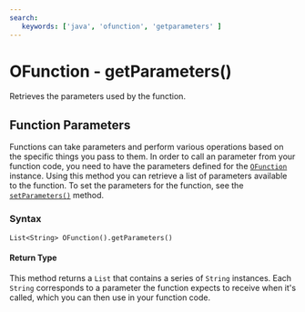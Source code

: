```yaml
---
search:
   keywords: ['java', 'ofunction', 'getparameters' ]
---
```


# OFunction - getParameters()

Retrieves the parameters used by the function.

## Function Parameters

Functions can take parameters and perform various operations based on the specific things you pass to them.  In order to call an parameter from your function code, you need to have the parameters defined for the [`OFunction`](../OFunction.md) instance.  Using this method you can retrieve a list of parameters available to the function.  To set the parameters for the function, see the [`setParameters()`](setParameters.md) method.

### Syntax

```
List<String> OFunction().getParameters()
```

#### Return Type

This method returns a `List` that contains a series of `String` instances.  Each `String` corresponds to a parameter the function expects to receive when it's called, which you can then use in your function code.


